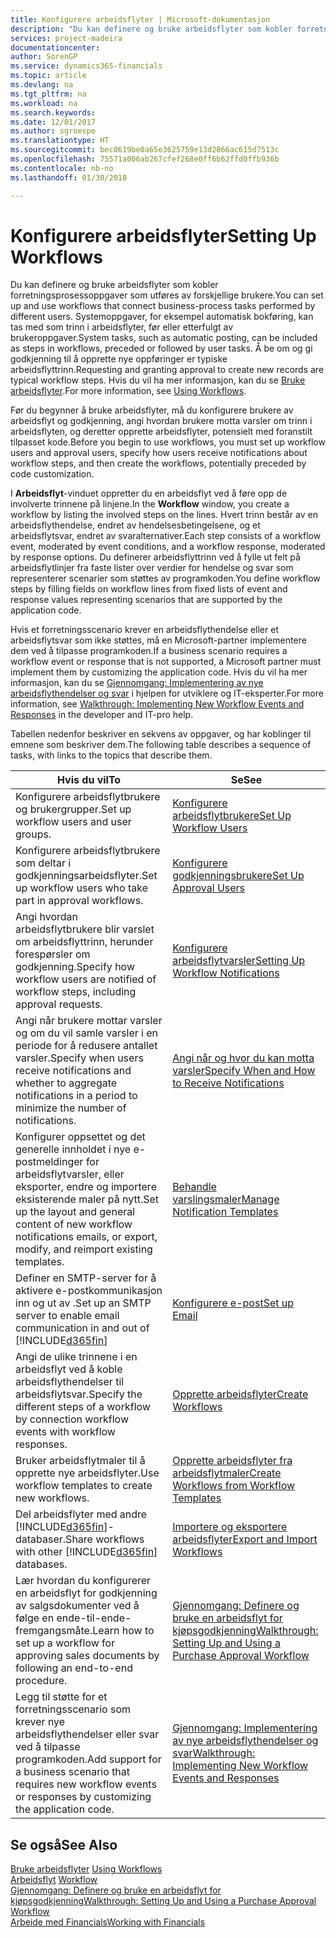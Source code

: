 ```yaml
---
title: Konfigurere arbeidsflyter | Microsoft-dokumentasjon
description: "Du kan definere og bruke arbeidsflyter som kobler forretningsprosessoppgaver som utføres av forskjellige brukere. Systemoppgaver, for eksempel automatisk bokføring, kan tas med som trinn i arbeidsflyter, før eller etterfulgt av brukeroppgaver. Å be om og gi godkjenning til å opprette nye oppføringer er typiske arbeidsflyttrinn."
services: project-madeira
documentationcenter: 
author: SorenGP
ms.service: dynamics365-financials
ms.topic: article
ms.devlang: na
ms.tgt_pltfrm: na
ms.workload: na
ms.search.keywords: 
ms.date: 12/01/2017
ms.author: sgroespe
ms.translationtype: HT
ms.sourcegitcommit: bec0619be0a65e3625759e13d2866ac615d7513c
ms.openlocfilehash: 75571a006ab267cfef268e0ff6b62ffd0ffb936b
ms.contentlocale: nb-no
ms.lasthandoff: 01/30/2018

---
```

# <a name="setting-up-workflows"></a><span data-ttu-id="33947-105">Konfigurere arbeidsflyter</span><span class="sxs-lookup"><span data-stu-id="33947-105">Setting Up Workflows</span></span>
<span data-ttu-id="33947-106">Du kan definere og bruke arbeidsflyter som kobler forretningsprosessoppgaver som utføres av forskjellige brukere.</span><span class="sxs-lookup"><span data-stu-id="33947-106">You can set up and use workflows that connect business-process tasks performed by different users.</span></span> <span data-ttu-id="33947-107">Systemoppgaver, for eksempel automatisk bokføring, kan tas med som trinn i arbeidsflyter, før eller etterfulgt av brukeroppgaver.</span><span class="sxs-lookup"><span data-stu-id="33947-107">System tasks, such as automatic posting, can be included as steps in workflows, preceded or followed by user tasks.</span></span> <span data-ttu-id="33947-108">Å be om og gi godkjenning til å opprette nye oppføringer er typiske arbeidsflyttrinn.</span><span class="sxs-lookup"><span data-stu-id="33947-108">Requesting and granting approval to create new records are typical workflow steps.</span></span> <span data-ttu-id="33947-109">Hvis du vil ha mer informasjon, kan du se [Bruke arbeidsflyter](across-use-workflows.md).</span><span class="sxs-lookup"><span data-stu-id="33947-109">For more information, see [Using Workflows](across-use-workflows.md).</span></span>  

 <span data-ttu-id="33947-110">Før du begynner å bruke arbeidsflyter, må du konfigurere brukere av arbeidsflyt og godkjenning, angi hvordan brukere motta varsler om trinn i arbeidsflyten, og deretter opprette arbeidsflyter, potensielt med foranstilt tilpasset kode.</span><span class="sxs-lookup"><span data-stu-id="33947-110">Before you begin to use workflows, you must set up workflow users and approval users, specify how users receive notifications about workflow steps, and then create the workflows, potentially preceded by code customization.</span></span>  

 <span data-ttu-id="33947-111">I **Arbeidsflyt**-vinduet oppretter du en arbeidsflyt ved å føre opp de involverte trinnene på linjene.</span><span class="sxs-lookup"><span data-stu-id="33947-111">In the **Workflow** window, you create a workflow by listing the involved steps on the lines.</span></span> <span data-ttu-id="33947-112">Hvert trinn består av en arbeidsflythendelse, endret av hendelsesbetingelsene, og et arbeidsflytsvar, endret av svaralternativer.</span><span class="sxs-lookup"><span data-stu-id="33947-112">Each step consists of a workflow event, moderated by event conditions, and a workflow response, moderated by response options.</span></span> <span data-ttu-id="33947-113">Du definerer arbeidsflyttrinn ved å fylle ut felt på arbeidsflytlinjer fra faste lister over verdier for hendelse og svar som representerer scenarier som støttes av programkoden.</span><span class="sxs-lookup"><span data-stu-id="33947-113">You define workflow steps by filling fields on workflow lines from fixed lists of event and response values representing scenarios that are supported by the application code.</span></span>  

 <span data-ttu-id="33947-114">Hvis et forretningsscenario krever en arbeidsflythendelse eller et arbeidsflytsvar som ikke støttes, må en Microsoft-partner implementere dem ved å tilpasse programkoden.</span><span class="sxs-lookup"><span data-stu-id="33947-114">If a business scenario requires a workflow event or response that is not supported, a Microsoft partner must implement them by customizing the application code.</span></span> <span data-ttu-id="33947-115">Hvis du vil ha mer informasjon, kan du se [Gjennomgang: Implementering av nye arbeidsflythendelser og svar](/dynamics_nav/Walkthrough--Implementing-New-Workflow-Events-and-Responses) i hjelpen for utviklere og IT-eksperter.</span><span class="sxs-lookup"><span data-stu-id="33947-115">For more information, see [Walkthrough: Implementing New Workflow Events and Responses](/dynamics_nav/Walkthrough--Implementing-New-Workflow-Events-and-Responses) in the developer and IT-pro help.</span></span>

 <span data-ttu-id="33947-116">Tabellen nedenfor beskriver en sekvens av oppgaver, og har koblinger til emnene som beskriver dem.</span><span class="sxs-lookup"><span data-stu-id="33947-116">The following table describes a sequence of tasks, with links to the topics that describe them.</span></span>  

|<span data-ttu-id="33947-117">**Hvis du vil**</span><span class="sxs-lookup"><span data-stu-id="33947-117">**To**</span></span>|<span data-ttu-id="33947-118">**Se**</span><span class="sxs-lookup"><span data-stu-id="33947-118">**See**</span></span>|  
|------------|-------------|  
|<span data-ttu-id="33947-119">Konfigurere arbeidsflytbrukere og brukergrupper.</span><span class="sxs-lookup"><span data-stu-id="33947-119">Set up workflow users and user groups.</span></span>|[<span data-ttu-id="33947-120">Konfigurere arbeidsflytbrukere</span><span class="sxs-lookup"><span data-stu-id="33947-120">Set Up Workflow Users</span></span>](across-how-to-set-up-workflow-users.md)|  
|<span data-ttu-id="33947-121">Konfigurere arbeidsflytbrukere som deltar i godkjenningsarbeidsflyter.</span><span class="sxs-lookup"><span data-stu-id="33947-121">Set up workflow users who take part in approval workflows.</span></span>|[<span data-ttu-id="33947-122">Konfigurere godkjenningsbrukere</span><span class="sxs-lookup"><span data-stu-id="33947-122">Set Up Approval Users</span></span>](across-how-to-set-up-approval-users.md)|  
|<span data-ttu-id="33947-123">Angi hvordan arbeidsflytbrukere blir varslet om arbeidsflyttrinn, herunder forespørsler om godkjenning.</span><span class="sxs-lookup"><span data-stu-id="33947-123">Specify how workflow users are notified of workflow steps, including approval requests.</span></span>|[<span data-ttu-id="33947-124">Konfigurere arbeidsflytvarsler</span><span class="sxs-lookup"><span data-stu-id="33947-124">Setting Up Workflow Notifications</span></span>](across-setting-up-workflow-notifications.md)|  
|<span data-ttu-id="33947-125">Angi når brukere mottar varsler og om du vil samle varsler i en periode for å redusere antallet varsler.</span><span class="sxs-lookup"><span data-stu-id="33947-125">Specify when users receive notifications and whether to aggregate notifications in a period to minimize the number of notifications.</span></span>|[<span data-ttu-id="33947-126">Angi når og hvor du kan motta varsler</span><span class="sxs-lookup"><span data-stu-id="33947-126">Specify When and How to Receive Notifications</span></span>](across-how-to-specify-when-and-how-to-receive-notifications.md)|  
|<span data-ttu-id="33947-127">Konfigurer oppsettet og det generelle innholdet i nye e-postmeldinger for arbeidsflytvarsler, eller eksporter, endre og importere eksisterende maler på nytt.</span><span class="sxs-lookup"><span data-stu-id="33947-127">Set up the layout and general content of new workflow notifications emails, or export, modify, and reimport existing templates.</span></span>|[<span data-ttu-id="33947-128">Behandle varslingsmaler</span><span class="sxs-lookup"><span data-stu-id="33947-128">Manage Notification Templates</span></span>](across-how-to-manage-notification-templates.md)|  
|<span data-ttu-id="33947-129">Definer en SMTP-server for å aktivere e-postkommunikasjon inn og ut av .</span><span class="sxs-lookup"><span data-stu-id="33947-129">Set up an SMTP server to enable email communication in and out of</span></span> [!INCLUDE[d365fin](includes/d365fin_md.md)]|[<span data-ttu-id="33947-130">Konfigurere e-post</span><span class="sxs-lookup"><span data-stu-id="33947-130">Set up Email</span></span>](madeira-how-setup-email.md)|
|<span data-ttu-id="33947-131">Angi de ulike trinnene i en arbeidsflyt ved å koble arbeidsflythendelser til arbeidsflytsvar.</span><span class="sxs-lookup"><span data-stu-id="33947-131">Specify the different steps of a workflow by connection workflow events with workflow responses.</span></span>|[<span data-ttu-id="33947-132">Opprette arbeidsflyter</span><span class="sxs-lookup"><span data-stu-id="33947-132">Create Workflows</span></span>](across-how-to-create-workflows.md)|  
|<span data-ttu-id="33947-133">Bruker arbeidsflytmaler til å opprette nye arbeidsflyter.</span><span class="sxs-lookup"><span data-stu-id="33947-133">Use workflow templates to create new workflows.</span></span>|[<span data-ttu-id="33947-134">Opprette arbeidsflyter fra arbeidsflytmaler</span><span class="sxs-lookup"><span data-stu-id="33947-134">Create Workflows from Workflow Templates</span></span>](across-how-to-create-workflows-from-workflow-templates.md)|  
|<span data-ttu-id="33947-135">Del arbeidsflyter med andre [!INCLUDE[d365fin](includes/d365fin_md.md)]-databaser.</span><span class="sxs-lookup"><span data-stu-id="33947-135">Share workflows with other [!INCLUDE[d365fin](includes/d365fin_md.md)] databases.</span></span>|[<span data-ttu-id="33947-136">Importere og eksportere arbeidsflyter</span><span class="sxs-lookup"><span data-stu-id="33947-136">Export and Import Workflows</span></span>](across-how-to-export-and-import-workflows.md)|  
|<span data-ttu-id="33947-137">Lær hvordan du konfigurerer en arbeidsflyt for godkjenning av salgsdokumenter ved å følge en ende-til-ende-fremgangsmåte.</span><span class="sxs-lookup"><span data-stu-id="33947-137">Learn how to set up a workflow for approving sales documents by following an end-to-end procedure.</span></span>|[<span data-ttu-id="33947-138">Gjennomgang: Definere og bruke en arbeidsflyt for kjøpsgodkjenning</span><span class="sxs-lookup"><span data-stu-id="33947-138">Walkthrough: Setting Up and Using a Purchase Approval Workflow</span></span>](walkthrough-setting-up-and-using-a-purchase-approval-workflow.md)|  
|<span data-ttu-id="33947-139">Legg til støtte for et forretningsscenario som krever nye arbeidsflythendelser eller svar ved å tilpasse programkoden.</span><span class="sxs-lookup"><span data-stu-id="33947-139">Add support for a business scenario that requires new workflow events or responses by customizing the application code.</span></span>|[<span data-ttu-id="33947-140">Gjennomgang: Implementering av nye arbeidsflythendelser og svar</span><span class="sxs-lookup"><span data-stu-id="33947-140">Walkthrough: Implementing New Workflow Events and Responses</span></span>](/dynamics_nav/Walkthrough--Implementing-New-Workflow-Events-and-Responses)|  

## <a name="see-also"></a><span data-ttu-id="33947-141">Se også</span><span class="sxs-lookup"><span data-stu-id="33947-141">See Also</span></span>  
 <span data-ttu-id="33947-142">[Bruke arbeidsflyter](across-use-workflows.md) </span><span class="sxs-lookup"><span data-stu-id="33947-142">[Using Workflows](across-use-workflows.md) </span></span>  
 <span data-ttu-id="33947-143">[Arbeidsflyt](across-workflow.md) </span><span class="sxs-lookup"><span data-stu-id="33947-143">[Workflow](across-workflow.md) </span></span>  
 [<span data-ttu-id="33947-144">Gjennomgang: Definere og bruke en arbeidsflyt for kjøpsgodkjenning</span><span class="sxs-lookup"><span data-stu-id="33947-144">Walkthrough: Setting Up and Using a Purchase Approval Workflow</span></span>](walkthrough-setting-up-and-using-a-purchase-approval-workflow.md)  
 [<span data-ttu-id="33947-145">Arbeide med Financials</span><span class="sxs-lookup"><span data-stu-id="33947-145">Working with Financials</span></span>](ui-work-product.md)

